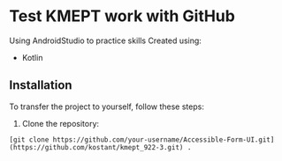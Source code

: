 # Test KMEPT work with GitHub

Using AndroidStudio to practice skills
Created using:
- Kotlin


## Installation

To transfer the project to yourself, follow these steps:

1. Clone the repository:

```
[git clone https://github.com/your-username/Accessible-Form-UI.git](https://github.com/kostant/kmept_922-3.git) .
```


